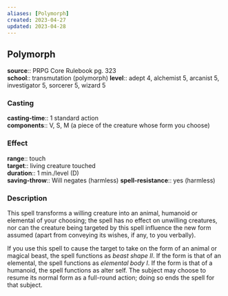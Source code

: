 ```yaml
---
aliases: [Polymorph]
created: 2023-04-27
updated: 2023-04-28
---
```


## Polymorph

**source**:: PRPG Core Rulebook pg. 323  
**school**:: transmutation (polymorph)
**level**:: adept 4, alchemist 5, arcanist 5, investigator 5, sorcerer 5, wizard 5

### Casting

**casting-time**:: 1 standard action  
**components**:: V, S, M (a piece of the creature whose form you choose)

### Effect

**range**:: touch  
**target**:: living creature touched  
**duration**:: 1 min./level (D)  
**saving-throw**:: Will negates (harmless)
**spell-resistance**:: yes (harmless)

### Description

This spell transforms a willing creature into an animal, humanoid or elemental of your choosing; the spell has no effect on unwilling creatures, nor can the creature being targeted by this spell influence the new form assumed (apart from conveying its wishes, if any, to you verbally).  
  
If you use this spell to cause the target to take on the form of an animal or magical beast, the spell functions as *beast shape II*. If the form is that of an elemental, the spell functions as *elemental body I*. If the form is that of a humanoid, the spell functions as alter self. The subject may choose to resume its normal form as a full-round action; doing so ends the spell for that subject.
